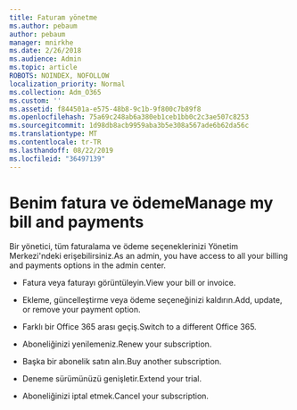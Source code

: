 ```yaml
---
title: Faturam yönetme
ms.author: pebaum
author: pebaum
manager: mnirkhe
ms.date: 2/26/2018
ms.audience: Admin
ms.topic: article
ROBOTS: NOINDEX, NOFOLLOW
localization_priority: Normal
ms.collection: Adm_O365
ms.custom: ''
ms.assetid: f844501a-e575-48b8-9c1b-9f800c7b89f8
ms.openlocfilehash: 75a69c248ab6a380eb1ceb1bb0c2c3ae507c8253
ms.sourcegitcommit: 1d98db8acb9959aba3b5e308a567ade6b62da56c
ms.translationtype: MT
ms.contentlocale: tr-TR
ms.lasthandoff: 08/22/2019
ms.locfileid: "36497139"
---
```

# <a name="manage-my-bill-and-payments"></a><span data-ttu-id="32875-102">Benim fatura ve ödeme</span><span class="sxs-lookup"><span data-stu-id="32875-102">Manage my bill and payments</span></span>

<span data-ttu-id="32875-103">Bir yönetici, tüm faturalama ve ödeme seçeneklerinizi Yönetim Merkezi'ndeki erişebilirsiniz.</span><span class="sxs-lookup"><span data-stu-id="32875-103">As an admin, you have access to all your billing and payments options in the admin center.</span></span>
  
- <span data-ttu-id="32875-104">Fatura veya faturayı görüntüleyin.</span><span class="sxs-lookup"><span data-stu-id="32875-104">View your bill or invoice.</span></span>
    
- <span data-ttu-id="32875-105">Ekleme, güncelleştirme veya ödeme seçeneğinizi kaldırın.</span><span class="sxs-lookup"><span data-stu-id="32875-105">Add, update, or remove your payment option.</span></span>
    
- <span data-ttu-id="32875-106">Farklı bir Office 365 arası geçiş.</span><span class="sxs-lookup"><span data-stu-id="32875-106">Switch to a different Office 365.</span></span>
    
- <span data-ttu-id="32875-107">Aboneliğinizi yenilemeniz.</span><span class="sxs-lookup"><span data-stu-id="32875-107">Renew your subscription.</span></span>
    
- <span data-ttu-id="32875-108">Başka bir abonelik satın alın.</span><span class="sxs-lookup"><span data-stu-id="32875-108">Buy another subscription.</span></span>
    
- <span data-ttu-id="32875-109">Deneme sürümünüzü genişletir.</span><span class="sxs-lookup"><span data-stu-id="32875-109">Extend your trial.</span></span>
    
- <span data-ttu-id="32875-110">Aboneliğinizi iptal etmek.</span><span class="sxs-lookup"><span data-stu-id="32875-110">Cancel your subscription.</span></span>
    

